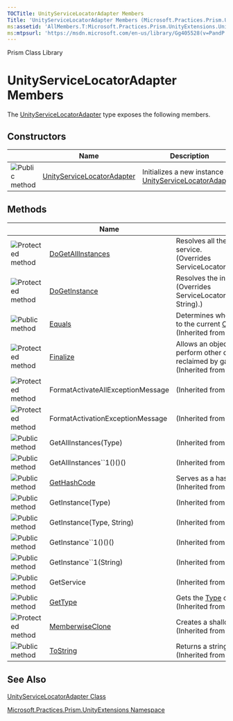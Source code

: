 ```yaml
---
TOCTitle: UnityServiceLocatorAdapter Members
Title: 'UnityServiceLocatorAdapter Members (Microsoft.Practices.Prism.UnityExtensions)'
ms:assetid: 'AllMembers.T:Microsoft.Practices.Prism.UnityExtensions.UnityServiceLocatorAdapter'
ms:mtpsurl: 'https://msdn.microsoft.com/en-us/library/Gg405528(v=PandP.50)'
---
```


Prism Class Library

UnityServiceLocatorAdapter Members
==================================

The [UnityServiceLocatorAdapter](https://msdn.microsoft.com/t:microsoft.practices.prism.unityextensions.unityservicelocatoradapter) type exposes the following members.

Constructors
------------

<span id="constructorTableToggle"></span>
<table>
<colgroup>
<col width="33%" />
<col width="33%" />
<col width="33%" />
</colgroup>
<thead>
<tr class="header">
<th> </th>
<th>Name</th>
<th>Description</th>
</tr>
</thead>
<tbody>
<tr class="odd">
<td><img src="https://msdn.microsoft.com/en-us/Gg405528.pubmethod(en-us,PandP.50).gif" title="Public method" /></td>
<td><a href="https://msdn.microsoft.com/m:microsoft.practices.prism.unityextensions.unityservicelocatoradapter.">UnityServiceLocatorAdapter</a></td>
<td><div class="summary">
Initializes a new instance of <a href="https://msdn.microsoft.com/t:microsoft.practices.prism.unityextensions.unityservicelocatoradapter">UnityServiceLocatorAdapter</a>.
</div></td>
</tr>
</tbody>
</table>

Methods
-------

<span id="methodTableToggle"></span>
<table>
<colgroup>
<col width="33%" />
<col width="33%" />
<col width="33%" />
</colgroup>
<thead>
<tr class="header">
<th> </th>
<th>Name</th>
<th>Description</th>
</tr>
</thead>
<tbody>
<tr class="odd">
<td><img src="https://msdn.microsoft.com/en-us/Gg405528.protmethod(en-us,PandP.50).gif" title="Protected method" /></td>
<td><a href="https://msdn.microsoft.com/m:microsoft.practices.prism.unityextensions.unityservicelocatoradapter.dogetallinstances(system.type)">DoGetAllInstances</a></td>
<td><div class="summary">
Resolves all the instances of the requested service.
</div>
(Overrides ServiceLocatorImplBaseDoGetAllInstances(Type).)</td>
</tr>
<tr class="even">
<td><img src="https://msdn.microsoft.com/en-us/Gg405528.protmethod(en-us,PandP.50).gif" title="Protected method" /></td>
<td><a href="https://msdn.microsoft.com/m:microsoft.practices.prism.unityextensions.unityservicelocatoradapter.dogetinstance(system.type%2csystem.string)">DoGetInstance</a></td>
<td><div class="summary">
Resolves the instance of the requested service.
</div>
(Overrides ServiceLocatorImplBaseDoGetInstance(Type, String).)</td>
</tr>
<tr class="odd">
<td><img src="https://msdn.microsoft.com/en-us/Gg405528.pubmethod(en-us,PandP.50).gif" title="Public method" /></td>
<td><a href="http://msdn.microsoft.com/en-us/library/bsc2ak47">Equals</a></td>
<td><div class="summary">
Determines whether the specified <a href="http://msdn.microsoft.com/en-us/library/e5kfa45b">Object</a> is equal to the current <a href="http://msdn.microsoft.com/en-us/library/e5kfa45b">Object</a>.
</div>
(Inherited from <a href="http://msdn.microsoft.com/en-us/library/e5kfa45b">Object</a>.)</td>
</tr>
<tr class="even">
<td><img src="https://msdn.microsoft.com/en-us/Gg405528.protmethod(en-us,PandP.50).gif" title="Protected method" /></td>
<td><a href="http://msdn.microsoft.com/en-us/library/4k87zsw7">Finalize</a></td>
<td><div class="summary">
Allows an object to try to free resources and perform other cleanup operations before it is reclaimed by garbage collection.
</div>
(Inherited from <a href="http://msdn.microsoft.com/en-us/library/e5kfa45b">Object</a>.)</td>
</tr>
<tr class="odd">
<td><img src="https://msdn.microsoft.com/en-us/Gg405528.protmethod(en-us,PandP.50).gif" title="Protected method" /></td>
<td>FormatActivateAllExceptionMessage</td>
<td>(Inherited from ServiceLocatorImplBase.)</td>
</tr>
<tr class="even">
<td><img src="https://msdn.microsoft.com/en-us/Gg405528.protmethod(en-us,PandP.50).gif" title="Protected method" /></td>
<td>FormatActivationExceptionMessage</td>
<td>(Inherited from ServiceLocatorImplBase.)</td>
</tr>
<tr class="odd">
<td><img src="https://msdn.microsoft.com/en-us/Gg405528.pubmethod(en-us,PandP.50).gif" title="Public method" /></td>
<td>GetAllInstances(Type)</td>
<td>(Inherited from ServiceLocatorImplBase.)</td>
</tr>
<tr class="even">
<td><img src="https://msdn.microsoft.com/en-us/Gg405528.pubmethod(en-us,PandP.50).gif" title="Public method" /></td>
<td>GetAllInstances``1()()()</td>
<td>(Inherited from ServiceLocatorImplBase.)</td>
</tr>
<tr class="odd">
<td><img src="https://msdn.microsoft.com/en-us/Gg405528.pubmethod(en-us,PandP.50).gif" title="Public method" /></td>
<td><a href="http://msdn.microsoft.com/en-us/library/zdee4b3y">GetHashCode</a></td>
<td><div class="summary">
Serves as a hash function for a particular type.
</div>
(Inherited from <a href="http://msdn.microsoft.com/en-us/library/e5kfa45b">Object</a>.)</td>
</tr>
<tr class="even">
<td><img src="https://msdn.microsoft.com/en-us/Gg405528.pubmethod(en-us,PandP.50).gif" title="Public method" /></td>
<td>GetInstance(Type)</td>
<td>(Inherited from ServiceLocatorImplBase.)</td>
</tr>
<tr class="odd">
<td><img src="https://msdn.microsoft.com/en-us/Gg405528.pubmethod(en-us,PandP.50).gif" title="Public method" /></td>
<td>GetInstance(Type, String)</td>
<td>(Inherited from ServiceLocatorImplBase.)</td>
</tr>
<tr class="even">
<td><img src="https://msdn.microsoft.com/en-us/Gg405528.pubmethod(en-us,PandP.50).gif" title="Public method" /></td>
<td>GetInstance``1()()()</td>
<td>(Inherited from ServiceLocatorImplBase.)</td>
</tr>
<tr class="odd">
<td><img src="https://msdn.microsoft.com/en-us/Gg405528.pubmethod(en-us,PandP.50).gif" title="Public method" /></td>
<td>GetInstance``1(String)</td>
<td>(Inherited from ServiceLocatorImplBase.)</td>
</tr>
<tr class="even">
<td><img src="https://msdn.microsoft.com/en-us/Gg405528.pubmethod(en-us,PandP.50).gif" title="Public method" /></td>
<td>GetService</td>
<td>(Inherited from ServiceLocatorImplBase.)</td>
</tr>
<tr class="odd">
<td><img src="https://msdn.microsoft.com/en-us/Gg405528.pubmethod(en-us,PandP.50).gif" title="Public method" /></td>
<td><a href="http://msdn.microsoft.com/en-us/library/dfwy45w9">GetType</a></td>
<td><div class="summary">
Gets the <a href="http://msdn.microsoft.com/en-us/library/42892f65">Type</a> of the current instance.
</div>
(Inherited from <a href="http://msdn.microsoft.com/en-us/library/e5kfa45b">Object</a>.)</td>
</tr>
<tr class="even">
<td><img src="https://msdn.microsoft.com/en-us/Gg405528.protmethod(en-us,PandP.50).gif" title="Protected method" /></td>
<td><a href="http://msdn.microsoft.com/en-us/library/57ctke0a">MemberwiseClone</a></td>
<td><div class="summary">
Creates a shallow copy of the current <a href="http://msdn.microsoft.com/en-us/library/e5kfa45b">Object</a>.
</div>
(Inherited from <a href="http://msdn.microsoft.com/en-us/library/e5kfa45b">Object</a>.)</td>
</tr>
<tr class="odd">
<td><img src="https://msdn.microsoft.com/en-us/Gg405528.pubmethod(en-us,PandP.50).gif" title="Public method" /></td>
<td><a href="http://msdn.microsoft.com/en-us/library/7bxwbwt2">ToString</a></td>
<td><div class="summary">
Returns a string that represents the current object.
</div>
(Inherited from <a href="http://msdn.microsoft.com/en-us/library/e5kfa45b">Object</a>.)</td>
</tr>
</tbody>
</table>

See Also
--------


[UnityServiceLocatorAdapter Class](https://msdn.microsoft.com/t:microsoft.practices.prism.unityextensions.unityservicelocatoradapter)

[Microsoft.Practices.Prism.UnityExtensions Namespace](https://msdn.microsoft.com/n:microsoft.practices.prism.unityextensions)
